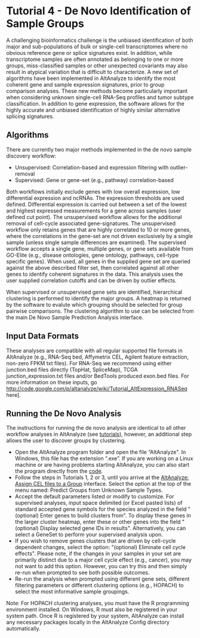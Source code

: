 # Tutorial 4 - De Novo Identification of Sample Groups #

A challenging bioinformatics challenge is the unbiased identification of both major and sub-populations of bulk or single-cell transcriptomes where no obvious reference gene or splice signatures exist. In addition, while transcriptome samples are often annotated as belonging to one or more groups, miss-classified samples or other unexpected covariants may also result in atypical variation that is difficult to characterize. A new set of algorithms have been implemented in AltAnalyze to identify the most coherent gene and sample expression signatures, prior to group comparison analyses. These new methods become particularly important when considering unknown single-cell RNA-Seq profiles and tumor subtype classification. In addition to gene expression, the software allows for the highly accurate and unbiased identification of highly similar alternative splicing signatures.

## Algorithms ##

There are currently two major methods implemented in the de novo sample discovery workflow:
  * Unsupervised: Correlation-based and expression filtering with outlier-removal
  * Supervised: Gene or gene-set (e.g., pathway) correlation-based

Both workflows initially exclude genes with low overall expression, low differential expression and ncRNAs. The expression thresholds are used defined. Differential expression is carried out between a set of the lowest and highest expressed measurements for a gene across samples (user defined cut point). The unsupervised workflow allows for the additional removal of cell-cycle associated gene-signatures. The unsupervised workflow only retains genes that are highly correlated to 10 or more genes, where the correlations in the gene-set are not driven exclusively by a single sample (unless single sample differences are examined). The supervised workflow accepts a single gene, multiple genes, or gene sets available from GO-Elite (e.g., disease ontologies, gene ontology, pathways, cell-type specific genes). When used, all genes in the supplied gene set are queried against the above described filter set, then correlated against all other genes to identify coherent signatures in the data. This analysis uses the user supplied correlation cutoffs and can be driven by outlier effects.

When supervised or unsupervised gene sets are identified, hierarchical clustering is performed to identify the major groups. A heatmap is returned by the software to evalute which grouping should be selected for group pairwise comparisons. The clustering algorithm to use can be selected from the main De Novo Sample Prediction Analysis interface.

## Input Data Formats ##

These analyses are compatible with all regular supported file formats in AltAnalyze (e.g., RNA-Seq bed, Affymetrix CEL, Agilent feature extraction, non-zero FPKM txt files). For RNA-Seq we recommend using either junction.bed files directly (TopHat, SpliceMap), TCGA junction\_expression.txt files and/or BedTools produced exon.bed files. For more information on these inputs, go http://code.google.com/p/altanalyze/wiki/Tutorial_AltExpression_RNASeq here].

## Running the De Novo Analysis ##

The instructions for running the de novo analysis are identical to all other workflow analyses in AltAnalyze (see [tutorials](https://code.google.com/p/altanalyze/wiki/Tutorials)), however, an additional step allows the user to discover groups by clustering.

  * Open the AltAnalyze program folder and open the file “AltAnalyze". In Windows, this file has the extension “.exe”. If you are working on a Linux machine or are having problems starting AltAnalyze, you can also start the program directly from the [code](source.md).
  * Follow the steps in Tutorials 1, 2 or 3, until you arrive at the [AltAnalyze: Assign CEL files to a Group](http://altanalyze.org/image/AssignCELGroups.jpg) interface. Select the option at the top of the menu named: Predict Groups from Unknown Sample Types.
  * Accept the default parameters listed or modify to customize. For supervised analyses, input space delimited (or Excel pasted lists) of standard accepted gene symbols for the species analyzed in the field "(optional) Enter genes to build clusters from". To display these genes in the larger cluster heatmap, enter these or other genes into the field "(optional) Display selected gene IDs in results". Alternatively, you can select a GeneSet to perform your supervised analysis upon.
  * If you wish to remove genes clusters that are driven by cell-cycle dependent changes, select the option: "(optional) Eliminate cell cycle effects". Please note, if the changes in your samples in your set are primarily distinct due to a major cell cycle effect (e.g., cancer), you may not want to add this option. However, you can try this and then simply re-run when prompted to see both possible outcomes.
  * Re-run the analysis when prompted using different gene sets,  different filtering parameters or different clustering options (e.g., HOPACH) to select the most informative sample groupings.

Note: For HOPACH clustering analyses, you must have the R programming environment installed. On Windows, R must also be registered in your system path. Once R is registered by your system, AltAnalyze can install any necessary packages locally in the AltAnalyze Config directory automatically.